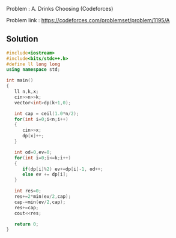 
Problem : A. Drinks Choosing (Codeforces)

Problem link : https://codeforces.com/problemset/problem/1195/A

## Solution

```C++
#include<iostream>
#include<bits/stdc++.h>
#define ll long long
using namespace std;

int main()
{
   ll n,k,x;
   cin>>n>>k;
   vector<int>dp(k+1,0);

   int cap = ceil(1.0*n/2);
   for(int i=0;i<n;i++)
   {
      cin>>x;
      dp[x]++;
   }

   int od=0,ev=0;
   for(int i=0;i<=k;i++)
   {
      if(dp[i]%2) ev+=dp[i]-1, od++;
      else ev += dp[i];
   }

   int res=0;
   res+=2*min(ev/2,cap);
   cap-=min(ev/2,cap);
   res+=cap;
   cout<<res;

   return 0;
}
```
